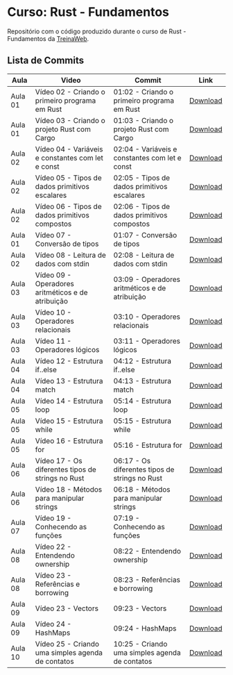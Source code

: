 # Curso: Rust - Fundamentos

Repositório com o código produzido durante o curso de Rust - Fundamentos da [TreinaWeb](https://www.treinaweb.com.br/).

## Lista de Commits

| Aula    | Video                                             | Commit                                         | Link                                                                                                                     |
| ------- | ------------------------------------------------- | ---------------------------------------------- | ------------------------------------------------------------------------------------------------------------------------ |
| Aula 01 | Vídeo 02 - Criando o primeiro programa em Rust    | 01:02 - Criando o primeiro programa em Rust    | [Download](https://github.com/treinaweb/treinaweb-rust-fundamentos/archive/56cbaf47b20eb529472fb214079cffcabff4c433.zip) |
| Aula 01 | Vídeo 03 - Criando o projeto Rust com Cargo       | 01:03 - Criando o projeto Rust com Cargo       | [Download](https://github.com/treinaweb/treinaweb-rust-fundamentos/archive/fad7ea53797a8304bcdb599a38625146a05f200b.zip) |
| Aula 02 | Vídeo 04 - Variáveis e constantes com let e const | 02:04 - Variáveis e constantes com let e const | [Download](https://github.com/treinaweb/treinaweb-rust-fundamentos/archive/198541b9e908a4dc22b5d7d2fa23140d13984ad4.zip) |
| Aula 02 | Vídeo 05 - Tipos de dados primitivos escalares    | 02:05 - Tipos de dados primitivos escalares    | [Download](https://github.com/treinaweb/treinaweb-rust-fundamentos/archive/a4a728702aab147e8dfe444447cf6384152acac8.zip) |
| Aula 02 | Vídeo 06 - Tipos de dados primitivos compostos    | 02:06 - Tipos de dados primitivos compostos    | [Download](https://github.com/treinaweb/treinaweb-rust-fundamentos/archive/bb0b1d4dae98db03f6ac94ca8d8c32fb63977b33.zip) |
| Aula 01 | Vídeo 07 - Conversão de tipos                     | 01:07 - Conversão de tipos                     | [Download](https://github.com/treinaweb/treinaweb-rust-fundamentos/archive/f7de0ca68de475436edc8f0a062cc9e0d8addfac.zip) |
| Aula 02 | Vídeo 08 - Leitura de dados com stdin             | 02:08 - Leitura de dados com stdin             | [Download](https://github.com/treinaweb/treinaweb-rust-fundamentos/archive/ad7a94fc9655b9df892a2edfae7a4597c68f5396.zip) |
| Aula 03 | Vídeo 09 - Operadores aritméticos e de atribuição | 03:09 - Operadores aritméticos e de atribuição | [Download](https://github.com/treinaweb/treinaweb-rust-fundamentos/archive/96a34aa0bc2205ec48e27e877bc8ad48de6fed11.zip) |
| Aula 03 | Vídeo 10 - Operadores relacionais                 | 03:10 - Operadores relacionais                 | [Download](https://github.com/treinaweb/treinaweb-rust-fundamentos/archive/9eefe2d90699c0fba22f68e6671f7462fe052520.zip) |
| Aula 03 | Vídeo 11 - Operadores lógicos                     | 03:11 - Operadores lógicos                     | [Download](https://github.com/treinaweb/treinaweb-rust-fundamentos/archive/641438fb0b20bc5ce51ceba607c427a4f9c7178b.zip) |
| Aula 04 | Vídeo 12 - Estrutura if..else                     | 04:12 - Estrutura if..else                     | [Download](https://github.com/treinaweb/treinaweb-rust-fundamentos/archive/6fd5951f8924fe8e1ed770bb779ff7604ca15645.zip) |
| Aula 04 | Vídeo 13 - Estrutura match                        | 04:13 - Estrutura match                        | [Download](https://github.com/treinaweb/treinaweb-rust-fundamentos/archive/dfbc865831d14747fda838465c8deb3e9f0d89c8.zip) |
| Aula 05 | Vídeo 14 - Estrutura loop                         | 05:14 - Estrutura loop                         | [Download](https://github.com/treinaweb/treinaweb-rust-fundamentos/archive/4ecdf1441eda81c7b4f3785098376f4d71980ceb.zip) |
| Aula 05 | Vídeo 15 - Estrutura while                        | 05:15 - Estrutura while                        | [Download](https://github.com/treinaweb/treinaweb-rust-fundamentos/archive/f554b016ff74a3b20bc789d7df9485491ad7c0c3.zip) |
| Aula 05 | Vídeo 16 - Estrutura for                          | 05:16 - Estrutura for                          | [Download](https://github.com/treinaweb/treinaweb-rust-fundamentos/archive/20762a72b0733993d48dde7936c5912d4f084e9e.zip) |
| Aula 06 | Vídeo 17 - Os diferentes tipos de strings no Rust | 06:17 - Os diferentes tipos de strings no Rust | [Download](https://github.com/treinaweb/treinaweb-rust-fundamentos/archive/c9ecaa473c284bc4fac51033e2798ee51bb4bc7b.zip) |
| Aula 06 | Vídeo 18 - Métodos para manipular strings         | 06:18 - Métodos para manipular strings         | [Download](https://github.com/treinaweb/treinaweb-rust-fundamentos/archive/e0c95b4267cc187c65e9a1d92f4f0b62c78364fb.zip) |
| Aula 07 | Vídeo 19 - Conhecendo as funções                  | 07:19 - Conhecendo as funções                  | [Download](https://github.com/treinaweb/treinaweb-rust-fundamentos/archive/89531087e2d58141c554fa7c7b68dae717eb7fe7.zip) |
| Aula 08 | Vídeo 22 - Entendendo ownership                   | 08:22 - Entendendo ownership                   | [Download](https://github.com/treinaweb/treinaweb-rust-fundamentos/archive/110a9119dd6705409969b0c8fb0172d0ccdf1611.zip) |
| Aula 08 | Vídeo 23 - Referências e borrowing                | 08:23 - Referências e borrowing                | [Download](https://github.com/treinaweb/treinaweb-rust-fundamentos/archive/073c3a03691a892ab3e3cc26cdaebb7ef0fe16c8.zip) |
| Aula 09 | Vídeo 23 - Vectors                                | 09:23 - Vectors                                | [Download](https://github.com/treinaweb/treinaweb-rust-fundamentos/archive/0d95d8bdb43eba73822c028e1ad80f773d2bb696.zip) |
| Aula 09 | Vídeo 24 - HashMaps                               | 09:24 - HashMaps                               | [Download](https://github.com/treinaweb/treinaweb-rust-fundamentos/archive/57c0fcba33b683639e345082a5a33fdd9b1e1978.zip) |
| Aula 10 | Vídeo 25 - Criando uma simples agenda de contatos | 10:25 - Criando uma simples agenda de contatos | [Download](https://github.com/treinaweb/treinaweb-rust-fundamentos/archive/19b90991e05245aaf446dfa801dcc1cc4a02c489.zip) |
